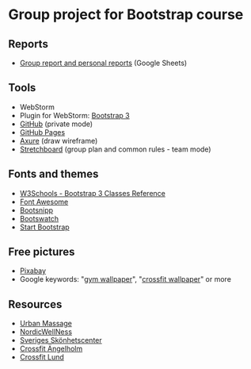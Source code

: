 # Group project for Bootstrap course

## Reports
* [Group report and personal reports](https://docs.google.com/spreadsheets/d/1vRrVHtjF6zwYaHavZrL9bYMX17he00eHne5WFotHmKE/edit#gid=0) (Google Sheets)

## Tools
* WebStorm
* Plugin for WebStorm: [Bootstrap 3](https://plugins.jetbrains.com/plugin/7572-bootstrap-3)
* [GitHub](https://github.com/nguyenkhois/groupproject-bootstrap) (private mode)
* [GitHub Pages](https://nguyenkhois.github.io/groupproject-bootstrap/)
* [Axure](https://www.axure.com/) (draw wireframe)
* [Stretchboard](https://sketchboard.me/xALh5qwNWQtW#/) (group plan and common rules - team mode)

## Fonts and themes
* [W3Schools - Bootstrap 3 Classes Reference](https://www.w3schools.com/bootstrap/bootstrap_ref_all_classes.asp)
* [Font Awesome](https://www.bootstrapcdn.com/fontawesome/)
* [Bootsnipp](https://bootsnipp.com/)
* [Bootswatch](https://bootswatch.com/)
* [Start Bootstrap](https://startbootstrap.com/template-categories/all/)

## Free pictures
* [Pixabay](https://pixabay.com/)
* Google keywords: "[gym wallpaper](https://www.google.se/search?q=gym+wallpaper)", "[crossfit wallpaper](https://www.google.se/search?q=crossfit+wallpaper)" or more

## Resources
* [Urban Massage](https://www.urbanmassage.com/en-gb/treatments)
* [NordicWellNess](https://nordicwellness.se/trana/)
* [Sveriges Skönhetscenter](http://www.sverigesskonhetscenter.se/behandlingar.php/)
* [Crossfit Ängelholm](http://www.crossfitangelholm.se/)
* [Crossfit Lund](http://crossfitlund.com/)
